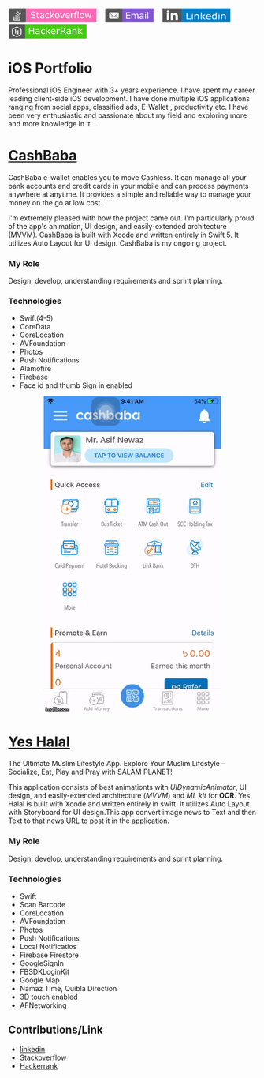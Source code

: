 <a href="https://stackoverflow.com/story/asifnewaz" download><img src="images/Stackoverflow.png" width="180" height="30"></a>&nbsp;&nbsp;&nbsp;&nbsp;<a href="mailto:mail.asifnewaz@gmail.com"><img src="images/Email.png" width="100" height="30"></a>&nbsp;&nbsp;&nbsp;&nbsp;<a href="https://www.linkedin.com/in/measifnewaz/" target="_blank"><img src="images/Linkedin.png" width="140" height="30" ></a>&nbsp;&nbsp;&nbsp;&nbsp;<a href="https://www.hackerrank.com/mail_asifnewaz" target="_blank"><img src="images/HackerRank.png" width="160" height="30"></a>

# iOS Portfolio
Professional iOS Engineer with 3+ years experience. 
I have spent my career leading client-side iOS development.
I have done multiple iOS applications ranging from social apps, classified ads, E-Wallet , productivity etc. I have been very enthusiastic and passionate about my field and exploring more and more knowledge in it.
.
# [CashBaba](https://apps.apple.com/us/app/cashbaba-bd/id1352887969)
CashBaba e-wallet enables you to move Cashless. It can manage all your bank accounts and credit cards in your mobile and can process payments anywhere at anytime. It provides a simple and reliable way to manage your money on the go at low cost. 

I'm extremely pleased with how the project came out. I'm particularly proud of the app's animation, UI design, and easily-extended architecture (MVVM). CashBaba is built with Xcode and written entirely in Swift 5. It utilizes Auto Layout for UI design. CashBaba is my ongoing project.

### My Role ###
Design, develop, understanding requirements and sprint planning.

### Technologies ###
* Swift(4-5)
* CoreData
* CoreLocation
* AVFoundation
* Photos
* Push Notifications
* Alamofire
* Firebase
* Face id and thumb Sign in enabled


<p align="center">
<a href="images/CB.gif"><img src="images/CB.gif" title="E-Wallet"/></a>
</p>

# [Yes Halal](https://apps.apple.com/us/app/yes-halal/id1478596967?ls=1)
The Ultimate Muslim Lifestyle App.
Explore Your Muslim Lifestyle – Socialize, Eat, Play and Pray with SALAM PLANET!

This application consists of best animationts with *UIDynamicAnimator*, UI design, and easily-extended architecture (*MVVM*)  and *ML kit* for **OCR**. Yes Halal is built with Xcode and written entirely in swift. It utilizes Auto Layout with Storyboard for UI design.This app convert image news to Text and then Text to that news URL to post it in the application.

### My Role ###
Design, develop, understanding requirements and sprint planning.

### Technologies ###
* Swift
* Scan Barcode
* CoreLocation
* AVFoundation
* Photos
* Push Notifications
* Local Notificatios
* Firebase Firestore
* GoogleSignIn
* FBSDKLoginKit 
* Google Map
* Namaz Time, Quibla Direction
* 3D touch enabled 
* AFNetworking



## Contributions/Link 
*  [linkedin](https://www.linkedin.com/in/measifnewaz/)    
*  [Stackoverflow](https://stackoverflow.com/story/asifnewaz)
*  [Hackerrank](https://www.hackerrank.com/mail_asifnewaz)

